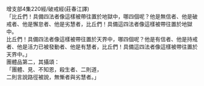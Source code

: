 增支部4集220經/破戒經(莊春江譯)  
「比丘們！具備四法者像這樣被帶往置於地獄中，哪四個呢？他是無信者、他是破戒者、他是懈怠者、他是劣慧者，比丘們！具備這四法者像這樣被帶往置於地獄中。  
比丘們！具備四法者像這樣被帶往置於天界中，哪四個呢？他是有信者、他是持戒者、他是活力已被發動者、他是有慧者，比丘們！具備這四法者像這樣被帶往置於天界中。」  
團體品第二，其攝頌：  
「團體、見、不知恩，殺生者、二則道，  
二則言說路徑被說，無慚者與劣慧者。」  
  
  
